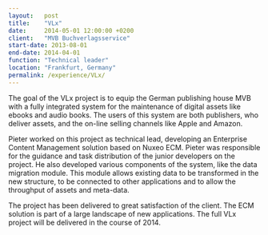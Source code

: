```yaml
---
layout:   post
title:    "VLx"
date:     2014-05-01 12:00:00 +0200
client:   "MVB Buchverlagsservice"
start-date: 2013-08-01
end-date: 2014-04-01
function: "Technical leader"
location: "Frankfurt, Germany"
permalink: /experience/VLx/
---
```

The goal of the VLx project is to equip the German publishing house MVB with a fully integrated system for the maintenance of digital assets like ebooks and audio books. The users of this system are both publishers, who deliver assets, and the on-line selling channels like Apple and Amazon.

Pieter worked on this project as technical lead, developing an Enterprise Content Management solution based on Nuxeo ECM. Pieter was responsible for the guidance and task distribution of the junior developers on the project. He also developed various components of the system, like the data migration module. This module allows existing data to be transformed in the new structure, to be connected to other applications and to allow the throughput of assets and meta-data.

The project has been delivered to great satisfaction of the client. The ECM solution is part of a large landscape of new applications. The full VLx project will be delivered in the course of 2014.

